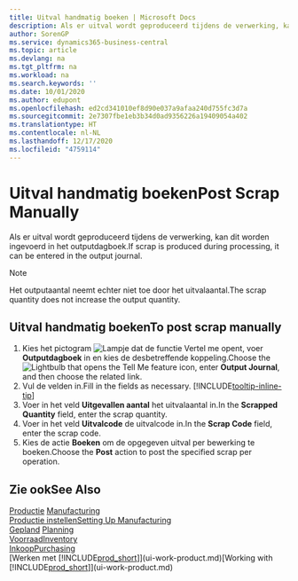 ```yaml
---
title: Uitval handmatig boeken | Microsoft Docs
description: Als er uitval wordt geproduceerd tijdens de verwerking, kan dit worden ingevoerd in het outputdagboek. Het outputaantal neemt echter niet toe door het uitvalaantal.
author: SorenGP
ms.service: dynamics365-business-central
ms.topic: article
ms.devlang: na
ms.tgt_pltfrm: na
ms.workload: na
ms.search.keywords: ''
ms.date: 10/01/2020
ms.author: edupont
ms.openlocfilehash: ed2cd341010ef8d90e037a9afaa240d755fc3d7a
ms.sourcegitcommit: 2e7307fbe1eb3b34d0ad9356226a19409054a402
ms.translationtype: HT
ms.contentlocale: nl-NL
ms.lasthandoff: 12/17/2020
ms.locfileid: "4759114"
---
```

# <a name="post-scrap-manually"></a><span data-ttu-id="2edf9-104">Uitval handmatig boeken</span><span class="sxs-lookup"><span data-stu-id="2edf9-104">Post Scrap Manually</span></span>
<span data-ttu-id="2edf9-105">Als er uitval wordt geproduceerd tijdens de verwerking, kan dit worden ingevoerd in het outputdagboek.</span><span class="sxs-lookup"><span data-stu-id="2edf9-105">If scrap is produced during processing, it can be entered in the output journal.</span></span> 

> [!NOTE]
> <span data-ttu-id="2edf9-106">Het outputaantal neemt echter niet toe door het uitvalaantal.</span><span class="sxs-lookup"><span data-stu-id="2edf9-106">The scrap quantity does not increase the output quantity.</span></span>  

## <a name="to-post-scrap-manually"></a><span data-ttu-id="2edf9-107">Uitval handmatig boeken</span><span class="sxs-lookup"><span data-stu-id="2edf9-107">To post scrap manually</span></span>  
1. <span data-ttu-id="2edf9-108">Kies het pictogram ![Lampje dat de functie Vertel me opent](media/ui-search/search_small.png "Vertel me wat u wilt doen"), voer **Outputdagboek** in en kies de desbetreffende koppeling.</span><span class="sxs-lookup"><span data-stu-id="2edf9-108">Choose the ![Lightbulb that opens the Tell Me feature](media/ui-search/search_small.png "Tell me what you want to do") icon, enter **Output Journal**, and then choose the related link.</span></span>  
2. <span data-ttu-id="2edf9-109">Vul de velden in.</span><span class="sxs-lookup"><span data-stu-id="2edf9-109">Fill in the fields as necessary.</span></span> [!INCLUDE[tooltip-inline-tip](includes/tooltip-inline-tip_md.md)]  
3. <span data-ttu-id="2edf9-110">Voer in het veld **Uitgevallen aantal** het uitvalaantal in.</span><span class="sxs-lookup"><span data-stu-id="2edf9-110">In the **Scrapped Quantity** field, enter the scrap quantity.</span></span>  
4. <span data-ttu-id="2edf9-111">Voer in het veld **Uitvalcode** de uitvalcode in.</span><span class="sxs-lookup"><span data-stu-id="2edf9-111">In the **Scrap Code** field, enter the scrap code.</span></span>  
5. <span data-ttu-id="2edf9-112">Kies de actie **Boeken** om de opgegeven uitval per bewerking te boeken.</span><span class="sxs-lookup"><span data-stu-id="2edf9-112">Choose the **Post** action to post the specified scrap per operation.</span></span>  

## <a name="see-also"></a><span data-ttu-id="2edf9-113">Zie ook</span><span class="sxs-lookup"><span data-stu-id="2edf9-113">See Also</span></span>  
<span data-ttu-id="2edf9-114">[Productie](production-manage-manufacturing.md)  </span><span class="sxs-lookup"><span data-stu-id="2edf9-114">[Manufacturing](production-manage-manufacturing.md)  </span></span>  
[<span data-ttu-id="2edf9-115">Productie instellen</span><span class="sxs-lookup"><span data-stu-id="2edf9-115">Setting Up Manufacturing</span></span>](production-configure-production-processes.md)  
<span data-ttu-id="2edf9-116">[Gepland](production-planning.md)    </span><span class="sxs-lookup"><span data-stu-id="2edf9-116">[Planning](production-planning.md)    </span></span>  
[<span data-ttu-id="2edf9-117">Voorraad</span><span class="sxs-lookup"><span data-stu-id="2edf9-117">Inventory</span></span>](inventory-manage-inventory.md)  
[<span data-ttu-id="2edf9-118">Inkoop</span><span class="sxs-lookup"><span data-stu-id="2edf9-118">Purchasing</span></span>](purchasing-manage-purchasing.md)  
<span data-ttu-id="2edf9-119">[Werken met [!INCLUDE[prod_short](includes/prod_short.md)]](ui-work-product.md)</span><span class="sxs-lookup"><span data-stu-id="2edf9-119">[Working with [!INCLUDE[prod_short](includes/prod_short.md)]](ui-work-product.md)</span></span>
